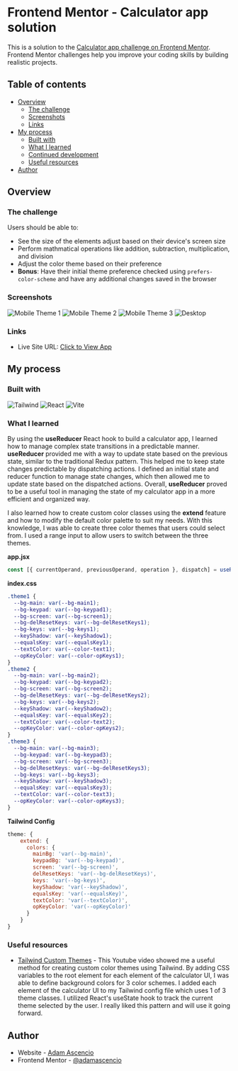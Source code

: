 # Frontend Mentor - Calculator app solution

This is a solution to the [Calculator app challenge on Frontend Mentor](https://www.frontendmentor.io/challenges/calculator-app-9lteq5N29). Frontend Mentor challenges help you improve your coding skills by building realistic projects. 

## Table of contents

- [Overview](#overview)
  - [The challenge](#the-challenge)
  - [Screenshots](#screenshots)
  - [Links](#links)
- [My process](#my-process)
  - [Built with](#built-with)
  - [What I learned](#what-i-learned)
  - [Continued development](#continued-development)
  - [Useful resources](#useful-resources)
- [Author](#author)

## Overview

### The challenge

Users should be able to:

- See the size of the elements adjust based on their device's screen size
- Perform mathmatical operations like addition, subtraction, multiplication, and division
- Adjust the color theme based on their preference
- **Bonus**: Have their initial theme preference checked using `prefers-color-scheme` and have any additional changes saved in the browser

### Screenshots

![Mobile Theme 1](screenshots/mobile.png)
![Mobile Theme 2](screenshots/mobile_theme2.png)
![Mobile Theme 3](screenshots/mobile_theme3.png)
![Desktop](screenshots/desktop.png)

### Links

- Live Site URL: [Click to View App](https://calc-frontend.netlify.app/)

## My process

### Built with

![Tailwind](https://img.shields.io/badge/Tailwind_CSS-38B2AC?style=for-the-badge&logo=tailwind-css&logoColor=white)
![React](https://img.shields.io/badge/React-20232A?style=for-the-badge&logo=react&logoColor=61DAFB)
![Vite](https://img.shields.io/badge/vite-%23646CFF.svg?style=for-the-badge&logo=vite&logoColor=white)

### What I learned

By using the **useReducer** React hook to build a calculator app, I learned how to manage complex state transitions in a predictable manner. **useReducer** provided me with a way to update state based on the previous state, similar to the traditional Redux pattern. This helped me to keep state changes predictable by dispatching actions. I defined an initial state and reducer function to manage state changes, which then allowed me to update state based on the dispatched actions. Overall, **useReducer** proved to be a useful tool in managing the state of my calculator app in a more efficient and organized way.

I also learned how to create custom color classes using the **extend** feature and how to modify the default color palette to suit my needs. With this knowledge, I was able to create three color themes that users could select from. I used a range input to allow users to switch between the three themes.

**app.jsx**
```js
const [{ currentOperand, previousOperand, operation }, dispatch] = useReducer(calcReducer, {})
```
**index.css**
```css
.theme1 {
  --bg-main: var(--bg-main1);
  --bg-keypad: var(--bg-keypad1);
  --bg-screen: var(--bg-screen1);
  --bg-delResetKeys: var(--bg-delResetKeys1);
  --bg-keys: var(--bg-keys1); 
  --keyShadow: var(--keyShadow1);
  --equalsKey: var(--equalsKey1);
  --textColor: var(--color-text1);
  --opKeyColor: var(--color-opKeys1);
}
.theme2 {
  --bg-main: var(--bg-main2);
  --bg-keypad: var(--bg-keypad2);
  --bg-screen: var(--bg-screen2);
  --bg-delResetKeys: var(--bg-delResetKeys2);
  --bg-keys: var(--bg-keys2); 
  --keyShadow: var(--keyShadow2);
  --equalsKey: var(--equalsKey2);
  --textColor: var(--color-text2);
  --opKeyColor: var(--color-opKeys2);
}
.theme3 {
  --bg-main: var(--bg-main3);
  --bg-keypad: var(--bg-keypad3);
  --bg-screen: var(--bg-screen3);
  --bg-delResetKeys: var(--bg-delResetKeys3);
  --bg-keys: var(--bg-keys3); 
  --keyShadow: var(--keyShadow3);
  --equalsKey: var(--equalsKey3);
  --textColor: var(--color-text3);
  --opKeyColor: var(--color-opKeys3);
}
```
**Tailwind Config**
```cjs
theme: {
    extend: {
      colors: {
        mainBg: 'var(--bg-main)',
        keypadBg: 'var(--bg-keypad)',
        screen: 'var(--bg-screen)',
        delResetKeys: 'var(--bg-delResetKeys)',
        keys: 'var(--bg-keys)',
        keyShadow: 'var(--keyShadow)',
        equalsKey: 'var(--equalsKey)',
        textColor: 'var(--textColor)',
        opKeyColor: 'var(--opKeyColor)'
      }
    }
}
```

### Useful resources

- [Tailwind Custom Themes](https://www.youtube.com/watch?v=TavBrPEqkbY) - This Youtube video showed me a useful method for creating custom color themes using Tailwind. By adding CSS variables to the root element for each element of the calculator UI, I was able to define background colors for 3 color schemes. I added each element of the calculator UI to my Tailwind config file which uses 1 of 3 theme classes. I utilized React's useState hook to track the current theme selected by the user. I really liked this pattern and will use it going forward.

## Author

- Website - [Adam Ascencio](https://adamdevs.vercel.app/)
- Frontend Mentor - [@adamascencio](https://www.frontendmentor.io/profile/adamascencio)
